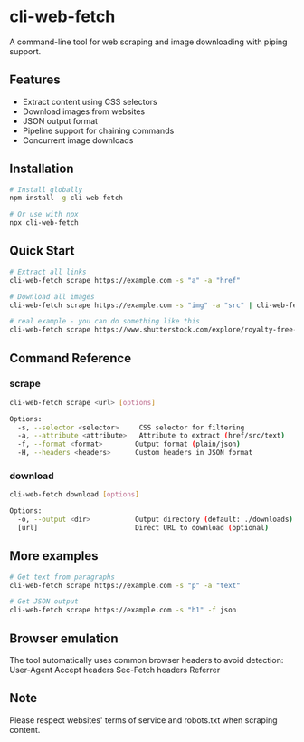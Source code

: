 # cli-web-fetch

A command-line tool for web scraping and image downloading with piping support.

## Features

- Extract content using CSS selectors
- Download images from websites
- JSON output format
- Pipeline support for chaining commands
- Concurrent image downloads

## Installation

```bash
# Install globally
npm install -g cli-web-fetch

# Or use with npx
npx cli-web-fetch
```

## Quick Start

```bash
# Extract all links
cli-web-fetch scrape https://example.com -s "a" -a "href"

# Download all images
cli-web-fetch scrape https://example.com -s "img" -a "src" | cli-web-fetch download -o ./images

# real example - you can do something like this
cli-web-fetch scrape https://www.shutterstock.com/explore/royalty-free-images -s img -a src | cli-web-fetch download
```

## Command Reference

### scrape

```bash
cli-web-fetch scrape <url> [options]

Options:
  -s, --selector <selector>     CSS selector for filtering
  -a, --attribute <attribute>   Attribute to extract (href/src/text)
  -f, --format <format>        Output format (plain/json)
  -H, --headers <headers>      Custom headers in JSON format
```

### download

```bash
cli-web-fetch download [options]

Options:
  -o, --output <dir>           Output directory (default: ./downloads)
  [url]                        Direct URL to download (optional)
```

## More examples

```bash
# Get text from paragraphs
cli-web-fetch scrape https://example.com -s "p" -a "text"

# Get JSON output
cli-web-fetch scrape https://example.com -s "h1" -f json
```

## Browser emulation

The tool automatically uses common browser headers to avoid detection:
User-Agent
Accept headers
Sec-Fetch headers
Referrer

## Note

Please respect websites' terms of service and robots.txt when scraping content.
